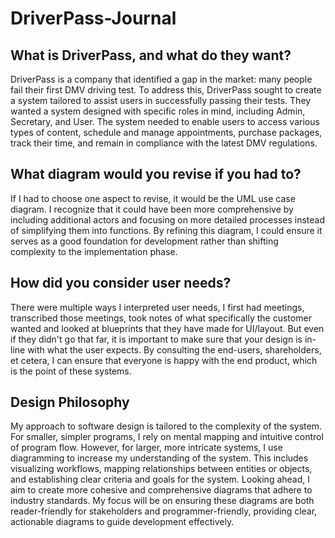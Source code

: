 # DriverPass-Journal

## What is DriverPass, and what do they want?
DriverPass is a company that identified a gap in the market: many people fail their first DMV driving test. To address this, DriverPass sought to create a system tailored to assist users in successfully passing their tests. They wanted a system designed with specific roles in mind, including Admin, Secretary, and User. The system needed to enable users to access various types of content, schedule and manage appointments, purchase packages, track their time, and remain in compliance with the latest DMV regulations.

## What diagram would you revise if you had to?
If I had to choose one aspect to revise, it would be the UML use case diagram. I recognize that it could have been more comprehensive by including additional actors and focusing on more detailed processes instead of simplifying them into functions. By refining this diagram, I could ensure it serves as a good foundation for development rather than shifting complexity to the implementation phase.

## How did you consider user needs?
There were multiple ways I interpreted user needs, I first had meetings, transcribed those meetings, took notes of what specifically the customer wanted and looked at blueprints that they have made for UI/layout. But even if they didn't go that far, it is important to make sure that your design is in-line with what the user expects. By consulting the end-users, shareholders, et cetera, I can ensure that everyone is happy with the end product, which is the point of these systems. 

## Design Philosophy
My approach to software design is tailored to the complexity of the system. For smaller, simpler programs, I rely on mental mapping and intuitive control of program flow. However, for larger, more intricate systems, I use diagramming to increase my understanding of the system. This includes visualizing workflows, mapping relationships between entities or objects, and establishing clear criteria and goals for the system. Looking ahead, I aim to create more cohesive and comprehensive diagrams that adhere to industry standards. My focus will be on ensuring these diagrams are both reader-friendly for stakeholders and programmer-friendly, providing clear, actionable diagrams to guide development effectively.
